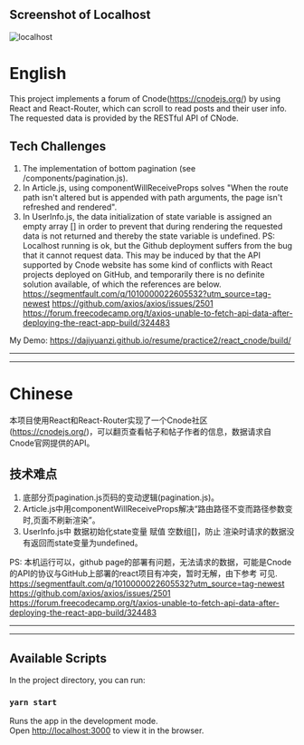## Screenshot of Localhost
![localhost](https://github.com/dajiyuanzi/resume/tree/master/practice2/react_cnode/localhost.png)

# English
This project implements a forum of Cnode(https://cnodejs.org/) by using React and React-Router, which can scroll to read posts and their user info. The requested data is provided by the RESTful API of CNode.

## Tech Challenges
1. The implementation of bottom pagination (see /components/pagination.js).
2. In Article.js, using componentWillReceiveProps solves "When the route path isn't altered but is appended with path arguments, the page isn't refreshed and rendered".
3. In UserInfo.js, the data initialization of state variable is assigned an empty array [] in order to prevent that during rendering the requested data is not returned and thereby the state variable is undefined.
PS: Localhost running is ok, but the Github deployment suffers from the bug that it cannot request data. This may be induced by that the API supported by Cnode website has some kind of conflicts with React projects deployed on GitHub, and temporarily there is no definite solution available, of which the references are below.
https://segmentfault.com/q/1010000022605532?utm_source=tag-newest 
https://github.com/axios/axios/issues/2501 
https://forum.freecodecamp.org/t/axios-unable-to-fetch-api-data-after-deploying-the-react-app-build/324483 

My Demo: https://dajiyuanzi.github.io/resume/practice2/react_cnode/build/

****
****

# Chinese
本项目使用React和React-Router实现了一个Cnode社区(https://cnodejs.org/)，可以翻页查看帖子和帖子作者的信息，数据请求自Cnode官网提供的API。

## 技术难点
1. 底部分页pagination.js页码的变动逻辑(pagination.js)。
2. Article.js中用componentWillReceiveProps解决“路由路径不变而路径参数变时,页面不刷新渲染”。
3. UserInfo.js中 数据初始化state变量 赋值 空数组[]，防止 渲染时请求的数据没有返回而state变量为undefined。

PS: 本机运行可以，github page的部署有问题，无法请求的数据，可能是Cnode的API的协议与GitHub上部署的react项目有冲突，暂时无解，由下参考 可见.
https://segmentfault.com/q/1010000022605532?utm_source=tag-newest
https://github.com/axios/axios/issues/2501
https://forum.freecodecamp.org/t/axios-unable-to-fetch-api-data-after-deploying-the-react-app-build/324483 

****
****

## Available Scripts
In the project directory, you can run:

### `yarn start`
Runs the app in the development mode.<br />
Open [http://localhost:3000](http://localhost:3000) to view it in the browser.

